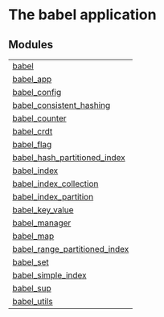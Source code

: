 

# The babel application #


## Modules ##


<table width="100%" border="0" summary="list of modules">
<tr><td><a href="babel.md" class="module">babel</a></td></tr>
<tr><td><a href="babel_app.md" class="module">babel_app</a></td></tr>
<tr><td><a href="babel_config.md" class="module">babel_config</a></td></tr>
<tr><td><a href="babel_consistent_hashing.md" class="module">babel_consistent_hashing</a></td></tr>
<tr><td><a href="babel_counter.md" class="module">babel_counter</a></td></tr>
<tr><td><a href="babel_crdt.md" class="module">babel_crdt</a></td></tr>
<tr><td><a href="babel_flag.md" class="module">babel_flag</a></td></tr>
<tr><td><a href="babel_hash_partitioned_index.md" class="module">babel_hash_partitioned_index</a></td></tr>
<tr><td><a href="babel_index.md" class="module">babel_index</a></td></tr>
<tr><td><a href="babel_index_collection.md" class="module">babel_index_collection</a></td></tr>
<tr><td><a href="babel_index_partition.md" class="module">babel_index_partition</a></td></tr>
<tr><td><a href="babel_key_value.md" class="module">babel_key_value</a></td></tr>
<tr><td><a href="babel_manager.md" class="module">babel_manager</a></td></tr>
<tr><td><a href="babel_map.md" class="module">babel_map</a></td></tr>
<tr><td><a href="babel_range_partitioned_index.md" class="module">babel_range_partitioned_index</a></td></tr>
<tr><td><a href="babel_set.md" class="module">babel_set</a></td></tr>
<tr><td><a href="babel_simple_index.md" class="module">babel_simple_index</a></td></tr>
<tr><td><a href="babel_sup.md" class="module">babel_sup</a></td></tr>
<tr><td><a href="babel_utils.md" class="module">babel_utils</a></td></tr></table>

